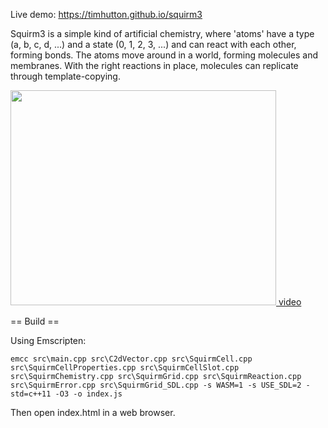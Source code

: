 Live demo: https://timhutton.github.io/squirm3

Squirm3 is a simple kind of artificial chemistry, where 'atoms' have a type (a, b, c, d, ...) and a state (0, 1, 2, 3, ...) and can react with each other, forming bonds. The atoms move around in a world, forming molecules and membranes. With the right reactions in place, molecules can replicate through template-copying.

<a href='http://www.youtube.com/watch?feature=player_embedded&v=VrTM6wYl4Us' target='_blank'><img src='http://img.youtube.com/vi/VrTM6wYl4Us/0.jpg' width='425' height=344 /> video</a>

== Build ==

Using Emscripten:

```emcc src\main.cpp src\C2dVector.cpp src\SquirmCell.cpp src\SquirmCellProperties.cpp src\SquirmCellSlot.cpp src\SquirmChemistry.cpp src\SquirmGrid.cpp src\SquirmReaction.cpp src\SquirmError.cpp src\SquirmGrid_SDL.cpp -s WASM=1 -s USE_SDL=2 -std=c++11 -O3 -o index.js```

Then open index.html in a web browser.

